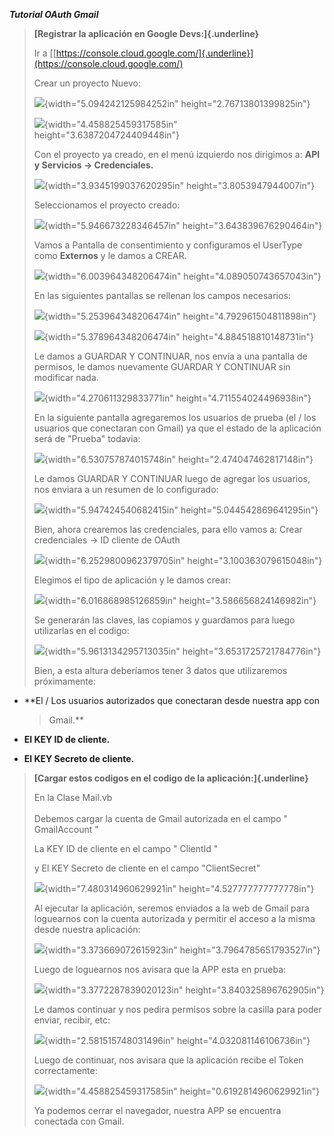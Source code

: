 ***Tutorial OAuth Gmail***

> **[Registrar la aplicación en Google Devs:]{.underline}**
>
> Ir a
> [[https://console.cloud.google.com/]{.underline}](https://console.cloud.google.com/)
>
> Crear un proyecto Nuevo:
>
> ![](./imagesTutorial/media/image2.png){width="5.094242125984252in"
> height="2.76713801399825in"}
>
> ![](./imagesTutorial/media/image1.png){width="4.458825459317585in"
> height="3.6387204724409448in"}
>
> Con el proyecto ya creado, en el menú izquierdo nos dirigimos a: **API
> y Servicios -\> Credenciales.**
>
> ![](./imagesTutorial/media/image13.png){width="3.9345199037620295in"
> height="3.8053947944007in"}
>
> Seleccionamos el proyecto creado:
>
> ![](./imagesTutorial/media/image4.png){width="5.946673228346457in"
> height="3.643839676290464in"}
>
> Vamos a Pantalla de consentimiento y configuramos el UserType como
> **Externos** y le damos a CREAR.
>
> ![](./imagesTutorial/media/image18.png){width="6.003964348206474in"
> height="4.089050743657043in"}
>
> En las siguientes pantallas se rellenan los campos necesarios:
>
> ![](./imagesTutorial/media/image17.png){width="5.253964348206474in"
> height="4.792961504811898in"}
>
> ![](./imagesTutorial/media/image9.png){width="5.378964348206474in"
> height="4.884518810148731in"}
>
> Le damos a GUARDAR Y CONTINUAR, nos envía a una pantalla de permisos,
> le damos nuevamente GUARDAR Y CONTINUAR sin modificar nada.
>
> ![](./imagesTutorial/media/image12.png){width="4.270611329833771in"
> height="4.711554024496938in"}
>
> En la siguiente pantalla agregaremos los usuarios de prueba (el / los
> usuarios que conectaran con Gmail) ya que el estado de la aplicación
> será de "Prueba" todavia:
>
> ![](./imagesTutorial/media/image11.png){width="6.530757874015748in"
> height="2.474047462817148in"}
>
> Le damos GUARDAR Y CONTINUAR luego de agregar los usuarios, nos
> enviara a un resumen de lo configurado:
>
> ![](./imagesTutorial/media/image5.png){width="5.947424540682415in"
> height="5.044542869641295in"}
>
> Bien, ahora crearemos las credenciales, para ello vamos a: Crear
> credenciales -\> ID cliente de OAuth
>
> ![](./imagesTutorial/media/image14.png){width="6.2529800962379705in"
> height="3.100363079615048in"}
>
> Elegimos el tipo de aplicación y le damos crear:
>
> ![](./imagesTutorial/media/image8.png){width="6.016868985126859in"
> height="3.586656824146982in"}
>
> Se generarán las claves, las copiamos y guardamos para luego
> utilizarlas en el codigo:
>
> ![](./imagesTutorial/media/image15.png){width="5.9613134295713035in"
> height="3.6531725721784776in"}
>
> Bien, a esta altura deberíamos tener 3 datos que utilizaremos
> próximamente:

-   **El / Los usuarios autorizados que conectaran desde nuestra app con
    > Gmail.**

-   **El KEY ID de cliente.**

-   **El KEY Secreto de cliente.**

> **[Cargar estos codigos en el codigo de la aplicación:]{.underline}**
>
> En la Clase Mail.vb\
> \
> Debemos cargar la cuenta de Gmail autorizada en el campo "
> GmailAccount "
>
> La KEY ID de cliente en el campo " ClientId "
>
> y El KEY Secreto de cliente en el campo "ClientSecret"
>
> ![](./imagesTutorial/media/image7.png){width="7.480314960629921in"
> height="4.527777777777778in"}
>
> Al ejecutar la aplicación, seremos enviados a la web de Gmail para
> loguearnos con la cuenta autorizada y permitir el acceso a la misma
> desde nuestra aplicación:
>
> ![](./imagesTutorial/media/image3.png){width="3.373669072615923in"
> height="3.7964785651793527in"}
>
> Luego de loguearnos nos avisara que la APP esta en prueba:
>
> ![](./imagesTutorial/media/image6.png){width="3.3772287839020123in"
> height="3.840325896762905in"}
>
> Le damos continuar y nos pedira permisos sobre la casilla para poder
> enviar, recibir, etc:
>
> ![](./imagesTutorial/media/image10.png){width="2.581515748031496in"
> height="4.032081146106736in"}
>
> Luego de continuar, nos avisara que la aplicación recibe el Token
> correctamente:
>
> ![](./imagesTutorial/media/image16.png){width="4.458825459317585in"
> height="0.6192814960629921in"}
>
> Ya podemos cerrar el navegador, nuestra APP se encuentra conectada con
> Gmail.
